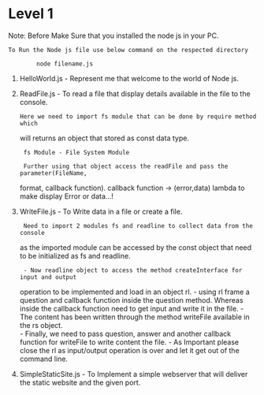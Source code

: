 # Level 1

  Note: Before Make Sure that you installed the node js in your PC.

    To Run the Node js file use below command on the respected directory
        
            node filename.js

1. HelloWorld.js - Represent me that welcome to the world of Node js.

2. ReadFile.js - To read a file that display details available in the file
   to the console.

       Here we need to import fs module that can be done by require method which 
    will returns an object that stored as const data type.

        fs Module - File System Module

        Further using that object access the readFile and pass the parameter(FileName, 
    format, callback function). 
        callback function -> (error,data) lambda to make display Error or data...! 

3. WriteFile.js - To Write data in a file or create a file.

        Need to import 2 modules fs and readline to collect data from the console
    as the imported module can be accessed by the const object that need to be 
    initialized as fs and readline.

        - Now readline object to access the method createInterface for input and output
    operation to be implemented and load in an object rl.
        - using rl frame a question and callback function inside the question method. 
    Whereas inside the callback function need to get input and write it in the file.
        - The content has been written through the method writeFile available in the
    rs object.  
        - Finally, we need to pass question, answer and another callback function for
    writeFile to write content the file.
        - As Important please close the rl as input/output operation is over and let 
    it get out of the command line.

4. SimpleStaticSite.js - To Implement a simple webserver that will deliver the static 
   website and the given port.
